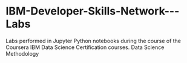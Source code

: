 # IBM-Developer-Skills-Network---Labs
Labs performed in Jupyter Python notebooks during the course of the Coursera IBM Data Science Certification courses.
Data Science Methodology
